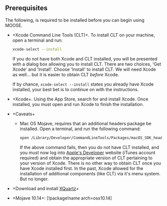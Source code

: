 ## Prerequisites

The following, is required to be installed before you can begin using MOOSE.

- +Xcode Command Line Tools (CLT)+. To install CLT on your machine, open a terminal and run:

  ```bash
  xcode-select --install
  ```

  If you do not have both Xcode and CLT installed, you will be presented with a dialog box allowing you to install CLT. There are two choices, 'Get Xcode' and 'Install'. Choose 'Install' to install CLT. We will need Xcode as well... but it is easier to obtain CLT *before* Xcode.

  If by chance, `xcode-select --install` states you already have Xcode installed, your best bet is to continue on with the instructions.

- +Xcode+. Using the App Store, search for and install Xcode. Once installed, you must open and run Xcode to finish the installation.

- +Caveats+

  - Mac OS Mojave, requires that an additional headers package be installed. Open a terminal, and run the following command:

    ```bash
    open /Library/Developer/CommandLineTools/Packages/macOS_SDK_headers_for_macOS_10.14.pkg
    ```

    If the above command fails, then you do not have CLT installed, and you must now log into [Apple's Developer](https://developer.apple.com/downloads/more) website (iTunes account required) and obtain the appropriate version of CLT pertaining to your version of Xcode. There is no other way to obtain CLT once you have Xcode installed first. In the past, Xcode allowed for the installation of additional components (like CLT) via it's menu system. But no longer.

- +Download and install [XQuartz](https://www.xquartz.org/)+

- +Mojave 10.14+: [!package!name arch=osx10.14]
